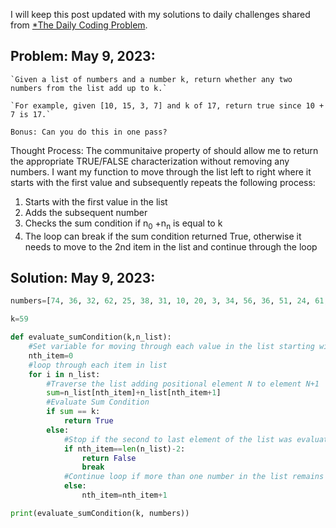 I will keep this post updated with my solutions to daily challenges shared from [*The Daily Coding Problem](https://www.dailycodingproblem.com/). 

## Problem: May 9, 2023: 
```plaintext
`Given a list of numbers and a number k, return whether any two numbers from the list add up to k.`

`For example, given [10, 15, 3, 7] and k of 17, return true since 10 + 7 is 17.`

Bonus: Can you do this in one pass?
```

Thought Process: The communitaive property of should allow me to return the appropriate TRUE/FALSE characterization without removing any numbers. I want my function to  move through the list left to right where it starts with the first value and subsequently repeats the following process:
1. Starts with the first value in the list
2. Adds the subsequent number
3. Checks the sum condition if n<sub>0</sub> +n<sub>n</sub> is equal to k
4. The loop can break if the sum condition returned True, otherwise it needs to move to the 2nd item in the list and continue through the loop   

## Solution: May 9, 2023:
```python
numbers=[74, 36, 32, 62, 25, 38, 31, 10, 20, 3, 34, 56, 36, 51, 24, 61, 18, 73, 38, 2, 18, 9, 64, 59, 40, 15, 67, 64, 51, 43, 62, 45, 34, 58, 19, 68, 37, 33, 39, 3, 56]

k=59

def evaluate_sumCondition(k,n_list):
    #Set variable for moving through each value in the list starting with first indexx 0
    nth_item=0
    #loop through each item in list
    for i in n_list:
        #Traverse the list adding positional element N to element N+1
        sum=n_list[nth_item]+n_list[nth_item+1]
        #Evaluate Sum Condition
        if sum == k: 
            return True
        else:
            #Stop if the second to last element of the list was evaluated
            if nth_item==len(n_list)-2:
                return False
                break
            #Continue loop if more than one number in the list remains
            else:
                nth_item=nth_item+1

print(evaluate_sumCondition(k, numbers))
```